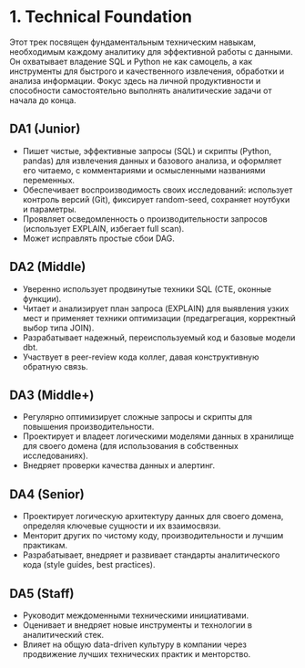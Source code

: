 # 1. Technical Foundation

Этот трек посвящен фундаментальным техническим навыкам, необходимым каждому аналитику для эффективной работы с данными. Он охватывает владение SQL и Python не как самоцель, а как инструменты для быстрого и качественного извлечения, обработки и анализа информации. Фокус здесь на личной продуктивности и способности самостоятельно выполнять аналитические задачи от начала до конца.

## DA1 (Junior)
- Пишет чистые, эффективные запросы (SQL) и скрипты (Python, pandas) для извлечения данных и базового анализа, и оформляет его читаемо, с комментариями и осмысленными названиями переменных.
- Обеспечивает воспроизводимость своих исследований: использует контроль версий (Git), фиксирует random-seed, сохраняет ноутбуки и параметры.
- Проявляет осведомленность о производительности запросов (использует EXPLAIN, избегает full scan).
- Может исправлять простые сбои DAG.

## DA2 (Middle)
- Уверенно использует продвинутые техники SQL (CTE, оконные функции).
- Читает и анализирует план запроса (EXPLAIN) для выявления узких мест и применяет техники оптимизации (предагрегация, корректный выбор типа JOIN).
- Разрабатывает надежный, переиспользуемый код и базовые модели dbt.
- Участвует в peer-review кода коллег, давая конструктивную обратную связь.

## DA3 (Middle+)
- Регулярно оптимизирует сложные запросы и скрипты для повышения производительности.
- Проектирует и владеет логическими моделями данных в хранилище для своего домена (для использования в собственных исследованиях).
- Внедряет проверки качества данных и алертинг.

## DA4 (Senior)
- Проектирует логическую архитектуру данных для своего домена, определяя ключевые сущности и их взаимосвязи.
- Менторит других по чистому коду, производительности и лучшим практикам.
- Разрабатывает, внедряет и развивает стандарты аналитического кода (style guides, best practices).

## DA5 (Staff)
- Руководит междоменными техническими инициативами.
- Оценивает и внедряет новые инструменты и технологии в аналитический стек.
- Влияет на общую data-driven культуру в компании через продвижение лучших технических практик и менторство. 